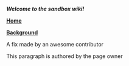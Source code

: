 ***Welcome to the sandbox wiki!***

**[Home](Home)**

**[Background](../Background/Background)**

A fix made by an awesome contributor

This paragraph is authored by the page owner